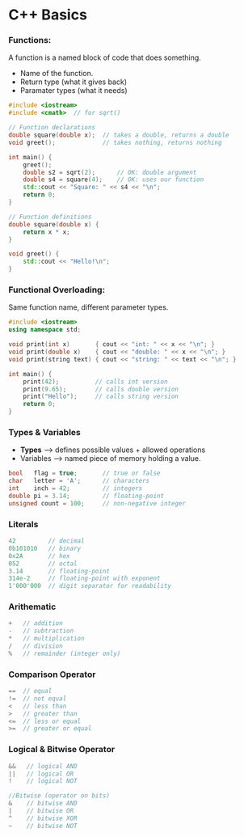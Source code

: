 # C++ Basics

### Functions:

A function is a named block of code that does something.

* Name of the function.
* Return type (what it gives back)
* Paramater types (what it needs)

```cpp
#include <iostream>
#include <cmath>  // for sqrt()

// Function declarations
double square(double x);  // takes a double, returns a double
void greet();             // takes nothing, returns nothing

int main() {
    greet();
    double s2 = sqrt(2);      // OK: double argument
    double s4 = square(4);    // OK: uses our function
    std::cout << "Square: " << s4 << "\n";
    return 0;
}

// Function definitions
double square(double x) {
    return x * x;
}

void greet() {
    std::cout << "Hello!\n";
}

```

### Functional Overloading:

Same function name, different parameter types.

```cpp
#include <iostream>
using namespace std;

void print(int x)       { cout << "int: " << x << "\n"; }
void print(double x)    { cout << "double: " << x << "\n"; }
void print(string text) { cout << "string: " << text << "\n"; }

int main() {
    print(42);          // calls int version
    print(9.65);        // calls double version
    print("Hello");     // calls string version
    return 0;
}

```

### Types & Variables

* **Types** --> defines possible values + allowed operations
* Variables --> named piece of memory holding a value.

~~~cpp
bool   flag = true;       // true or false
char   letter = 'A';      // characters
int    inch = 42;         // integers
double pi = 3.14;         // floating-point
unsigned count = 100;     // non-negative integer
~~~

### Literals
```cpp
42         // decimal
0b101010   // binary
0x2A       // hex
052        // octal
3.14       // floating-point
314e-2     // floating-point with exponent
1'000'000  // digit separator for readability
```

### Arithematic 
```cpp
+   // addition
-   // subtraction
*   // multiplication
/   // division
%   // remainder (integer only)
```

### Comparison Operator
```cpp
==  // equal
!=  // not equal
<   // less than
>   // greater than
<=  // less or equal
>=  // greater or equal
```

### Logical & Bitwise Operator
```cpp
&&   // logical AND
||   // logical OR
!    // logical NOT

//Bitwise (operator on bits)
&    // bitwise AND
|    // bitwise OR
^    // bitwise XOR
~    // bitwise NOT

```


